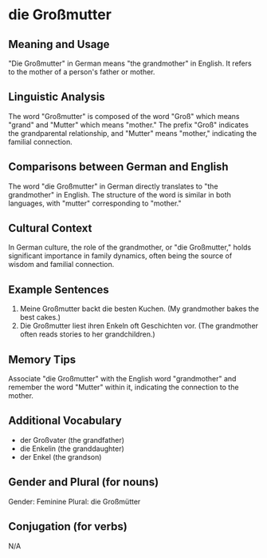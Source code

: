 # die Großmutter
## Meaning and Usage
"Die Großmutter" in German means "the grandmother" in English. It refers to the mother of a person's father or mother.

## Linguistic Analysis
The word "Großmutter" is composed of the word "Groß" which means "grand" and "Mutter" which means "mother." The prefix "Groß" indicates the grandparental relationship, and "Mutter" means "mother," indicating the familial connection.

## Comparisons between German and English
The word "die Großmutter" in German directly translates to "the grandmother" in English. The structure of the word is similar in both languages, with "mutter" corresponding to "mother."

## Cultural Context
In German culture, the role of the grandmother, or "die Großmutter," holds significant importance in family dynamics, often being the source of wisdom and familial connection.

## Example Sentences
1. Meine Großmutter backt die besten Kuchen. (My grandmother bakes the best cakes.)
2. Die Großmutter liest ihren Enkeln oft Geschichten vor. (The grandmother often reads stories to her grandchildren.)

## Memory Tips
Associate "die Großmutter" with the English word "grandmother" and remember the word "Mutter" within it, indicating the connection to the mother.

## Additional Vocabulary
- der Großvater (the grandfather)
- die Enkelin (the granddaughter)
- der Enkel (the grandson)

## Gender and Plural (for nouns)
Gender: Feminine
Plural: die Großmütter

## Conjugation (for verbs)
N/A